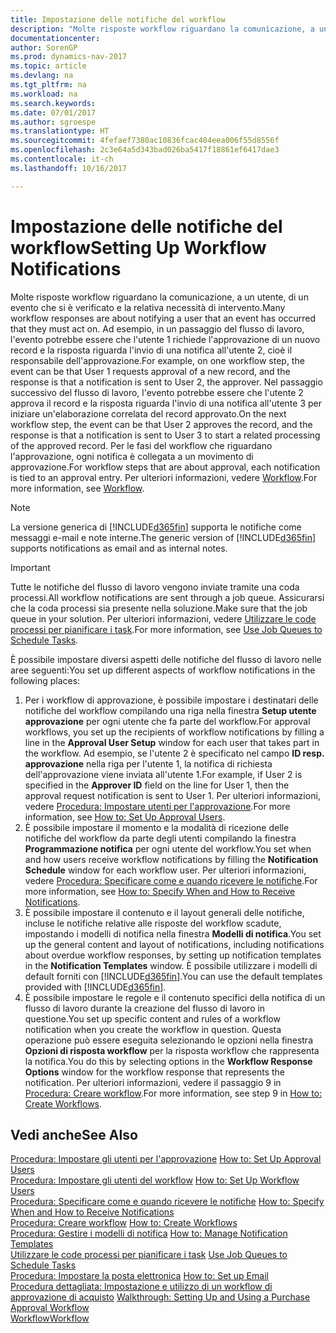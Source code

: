 ```yaml
---
title: Impostazione delle notifiche del workflow
description: "Molte risposte workflow riguardano la comunicazione, a un utente, di un evento che si è verificato e la relativa necessità di intervento. Ad esempio, in un passaggio del flusso di lavoro, l'evento potrebbe essere che l'utente 1 richiede l'approvazione di un nuovo record e la risposta riguarda l'invio di una notifica all'utente 2, cioè il responsabile dell'approvazione. Nel passaggio successivo del flusso di lavoro, l'evento potrebbe essere che l'utente 2 approva il record e la risposta riguarda l'invio di una notifica all'utente 3 per iniziare un'elaborazione correlata del record approvato. Per le fasi del workflow che riguardano l'approvazione, ogni notifica è collegata a un movimento di approvazione."
documentationcenter: 
author: SorenGP
ms.prod: dynamics-nav-2017
ms.topic: article
ms.devlang: na
ms.tgt_pltfrm: na
ms.workload: na
ms.search.keywords: 
ms.date: 07/01/2017
ms.author: sgroespe
ms.translationtype: HT
ms.sourcegitcommit: 4fefaef7380ac10836fcac404eea006f55d8556f
ms.openlocfilehash: 2c3e64a5d343bad026ba5417f18861ef6417dae3
ms.contentlocale: it-ch
ms.lasthandoff: 10/16/2017

---
```

# <a name="setting-up-workflow-notifications"></a><span data-ttu-id="2bc55-106">Impostazione delle notifiche del workflow</span><span class="sxs-lookup"><span data-stu-id="2bc55-106">Setting Up Workflow Notifications</span></span>
<span data-ttu-id="2bc55-107">Molte risposte workflow riguardano la comunicazione, a un utente, di un evento che si è verificato e la relativa necessità di intervento.</span><span class="sxs-lookup"><span data-stu-id="2bc55-107">Many workflow responses are about notifying a user that an event has occurred that they must act on.</span></span> <span data-ttu-id="2bc55-108">Ad esempio, in un passaggio del flusso di lavoro, l'evento potrebbe essere che l'utente 1 richiede l'approvazione di un nuovo record e la risposta riguarda l'invio di una notifica all'utente 2, cioè il responsabile dell'approvazione.</span><span class="sxs-lookup"><span data-stu-id="2bc55-108">For example, on one workflow step, the event can be that User 1 requests approval of a new record, and the response is that a notification is sent to User 2, the approver.</span></span> <span data-ttu-id="2bc55-109">Nel passaggio successivo del flusso di lavoro, l'evento potrebbe essere che l'utente 2 approva il record e la risposta riguarda l'invio di una notifica all'utente 3 per iniziare un'elaborazione correlata del record approvato.</span><span class="sxs-lookup"><span data-stu-id="2bc55-109">On the next workflow step, the event can be that User 2 approves the record, and the response is that a notification is sent to User 3 to start a related processing of the approved record.</span></span> <span data-ttu-id="2bc55-110">Per le fasi del workflow che riguardano l'approvazione, ogni notifica è collegata a un movimento di approvazione.</span><span class="sxs-lookup"><span data-stu-id="2bc55-110">For workflow steps that are about approval, each notification is tied to an approval entry.</span></span> <span data-ttu-id="2bc55-111">Per ulteriori informazioni, vedere [Workflow](across-workflow.md).</span><span class="sxs-lookup"><span data-stu-id="2bc55-111">For more information, see [Workflow](across-workflow.md).</span></span>  

> [!NOTE]  
>  <span data-ttu-id="2bc55-112">La versione generica di [!INCLUDE[d365fin](includes/d365fin_md.md)] supporta le notifiche come messaggi e-mail e note interne.</span><span class="sxs-lookup"><span data-stu-id="2bc55-112">The generic version of [!INCLUDE[d365fin](includes/d365fin_md.md)] supports notifications as email and as internal notes.</span></span>  

> [!IMPORTANT]  
>  <span data-ttu-id="2bc55-113">Tutte le notifiche del flusso di lavoro vengono inviate tramite una coda processi.</span><span class="sxs-lookup"><span data-stu-id="2bc55-113">All workflow notifications are sent through a job queue.</span></span> <span data-ttu-id="2bc55-114">Assicurarsi che la coda processi sia presente nella soluzione.</span><span class="sxs-lookup"><span data-stu-id="2bc55-114">Make sure that the job queue in your solution.</span></span> <span data-ttu-id="2bc55-115">Per ulteriori informazioni, vedere [Utilizzare le code processi per pianificare i task](admin-job-queues-schedule-tasks.md).</span><span class="sxs-lookup"><span data-stu-id="2bc55-115">For more information, see [Use Job Queues to Schedule Tasks](admin-job-queues-schedule-tasks.md).</span></span>

<span data-ttu-id="2bc55-116">È possibile impostare diversi aspetti delle notifiche del flusso di lavoro nelle aree seguenti:</span><span class="sxs-lookup"><span data-stu-id="2bc55-116">You set up different aspects of workflow notifications in the following places:</span></span>  

1.  <span data-ttu-id="2bc55-117">Per i workflow di approvazione, è possibile impostare i destinatari delle notifiche del workflow compilando una riga nella finestra **Setup utente approvazione** per ogni utente che fa parte del workflow.</span><span class="sxs-lookup"><span data-stu-id="2bc55-117">For approval workflows, you set up the recipients of workflow notifications by filling a line in the **Approval User Setup** window for each user that takes part in the workflow.</span></span> <span data-ttu-id="2bc55-118">Ad esempio, se l'utente 2 è specificato nel campo **ID resp. approvazione** nella riga per l'utente 1, la notifica di richiesta dell'approvazione viene inviata all'utente 1.</span><span class="sxs-lookup"><span data-stu-id="2bc55-118">For example, if User 2 is specified in the **Approver ID** field on the line for User 1, then the approval request notification is sent to User 1.</span></span> <span data-ttu-id="2bc55-119">Per ulteriori informazioni, vedere [Procedura: Impostare utenti per l'approvazione](across-how-to-set-up-approval-users.md).</span><span class="sxs-lookup"><span data-stu-id="2bc55-119">For more information, see [How to: Set Up Approval Users](across-how-to-set-up-approval-users.md).</span></span>  
2.  <span data-ttu-id="2bc55-120">È possibile impostare il momento e la modalità di ricezione delle notifiche del workflow da parte degli utenti compilando la finestra **Programmazione notifica**  per ogni utente del workflow.</span><span class="sxs-lookup"><span data-stu-id="2bc55-120">You set when and how users receive workflow notifications by filling the **Notification Schedule** window for each workflow user.</span></span> <span data-ttu-id="2bc55-121">Per ulteriori informazioni, vedere [Procedura: Specificare come e quando ricevere le notifiche](across-how-to-specify-when-and-how-to-receive-notifications.md).</span><span class="sxs-lookup"><span data-stu-id="2bc55-121">For more information, see [How to: Specify When and How to Receive Notifications](across-how-to-specify-when-and-how-to-receive-notifications.md).</span></span>  
3.  <span data-ttu-id="2bc55-122">È possibile impostare il contenuto e il layout generali delle notifiche, incluse le notifiche relative alle risposte del workflow scadute, impostando i modelli di notifica nella finestra **Modelli di notifica**.</span><span class="sxs-lookup"><span data-stu-id="2bc55-122">You set up the general content and layout of notifications, including notifications about overdue workflow responses, by setting up notification templates in the **Notification Templates** window.</span></span> <span data-ttu-id="2bc55-123">È possibile utilizzare i modelli di default forniti con [!INCLUDE[d365fin](includes/d365fin_md.md)].</span><span class="sxs-lookup"><span data-stu-id="2bc55-123">You can use the default templates provided with [!INCLUDE[d365fin](includes/d365fin_md.md)].</span></span>  
4.  <span data-ttu-id="2bc55-124">È possibile impostare le regole e il contenuto specifici della notifica di un flusso di lavoro durante la creazione del flusso di lavoro in questione.</span><span class="sxs-lookup"><span data-stu-id="2bc55-124">You set up specific content and rules of a workflow notification when you create the workflow in question.</span></span> <span data-ttu-id="2bc55-125">Questa operazione può essere eseguita selezionando le opzioni nella finestra **Opzioni di risposta workflow** per la risposta workflow che rappresenta la notifica.</span><span class="sxs-lookup"><span data-stu-id="2bc55-125">You do this by selecting options in the **Workflow Response Options** window for the workflow response that represents the notification.</span></span> <span data-ttu-id="2bc55-126">Per ulteriori informazioni, vedere il passaggio 9 in [Procedura: Creare workflow](across-how-to-create-workflows.md).</span><span class="sxs-lookup"><span data-stu-id="2bc55-126">For more information, see step 9 in [How to: Create Workflows](across-how-to-create-workflows.md).</span></span>  

## <a name="see-also"></a><span data-ttu-id="2bc55-127">Vedi anche</span><span class="sxs-lookup"><span data-stu-id="2bc55-127">See Also</span></span>  
 <span data-ttu-id="2bc55-128">[Procedura: Impostare gli utenti per l'approvazione](across-how-to-set-up-approval-users.md) </span><span class="sxs-lookup"><span data-stu-id="2bc55-128">[How to: Set Up Approval Users](across-how-to-set-up-approval-users.md) </span></span>  
 <span data-ttu-id="2bc55-129">[Procedura: Impostare gli utenti del workflow](across-how-to-set-up-workflow-users.md) </span><span class="sxs-lookup"><span data-stu-id="2bc55-129">[How to: Set Up Workflow Users](across-how-to-set-up-workflow-users.md) </span></span>  
 <span data-ttu-id="2bc55-130">[Procedura: Specificare come e quando ricevere le notifiche](across-how-to-specify-when-and-how-to-receive-notifications.md) </span><span class="sxs-lookup"><span data-stu-id="2bc55-130">[How to: Specify When and How to Receive Notifications](across-how-to-specify-when-and-how-to-receive-notifications.md) </span></span>  
 <span data-ttu-id="2bc55-131">[Procedura: Creare workflow](across-how-to-create-workflows.md) </span><span class="sxs-lookup"><span data-stu-id="2bc55-131">[How to: Create Workflows](across-how-to-create-workflows.md) </span></span>  
 <span data-ttu-id="2bc55-132">[Procedura: Gestire i modelli di notifica](across-how-to-manage-notification-templates.md) </span><span class="sxs-lookup"><span data-stu-id="2bc55-132">[How to: Manage Notification Templates](across-how-to-manage-notification-templates.md) </span></span>  
 <span data-ttu-id="2bc55-133">[Utilizzare le code processi per pianificare i task](admin-job-queues-schedule-tasks.md) </span><span class="sxs-lookup"><span data-stu-id="2bc55-133">[Use Job Queues to Schedule Tasks](admin-job-queues-schedule-tasks.md) </span></span>  
 <span data-ttu-id="2bc55-134">[Procedura: Impostare la posta elettronica](madeira-how-setup-email.md) </span><span class="sxs-lookup"><span data-stu-id="2bc55-134">[How to: Set up Email](madeira-how-setup-email.md) </span></span>  
 <span data-ttu-id="2bc55-135">[Procedura dettagliata: Impostazione e utilizzo di un workflow di approvazione di acquisto](walkthrough-setting-up-and-using-a-purchase-approval-workflow.md) </span><span class="sxs-lookup"><span data-stu-id="2bc55-135">[Walkthrough: Setting Up and Using a Purchase Approval Workflow](walkthrough-setting-up-and-using-a-purchase-approval-workflow.md) </span></span>  
 [<span data-ttu-id="2bc55-136">Workflow</span><span class="sxs-lookup"><span data-stu-id="2bc55-136">Workflow</span></span>](across-workflow.md)   

